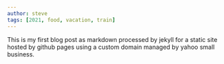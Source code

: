 ```yaml
---
author: steve
tags: [2021, food, vacation, train]
---
```

This is my first blog post as markdown processed by jekyll 
for a static site hosted by github pages using a custom domain
managed by yahoo small business.
